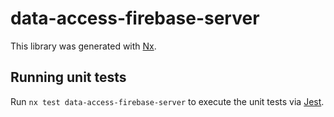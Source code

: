 # data-access-firebase-server

This library was generated with [Nx](https://nx.dev).

## Running unit tests

Run `nx test data-access-firebase-server` to execute the unit tests via [Jest](https://jestjs.io).
